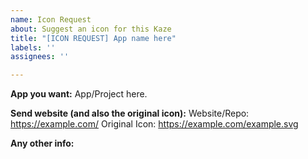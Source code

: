 ```yaml
---
name: Icon Request
about: Suggest an icon for this Kaze
title: "[ICON REQUEST] App name here"
labels: ''
assignees: ''

---
```


**App you want:**
App/Project here.

**Send website (and also the original icon):**
Website/Repo: https://example.com/
Original Icon: https://example.com/example.svg

**Any other info:**
